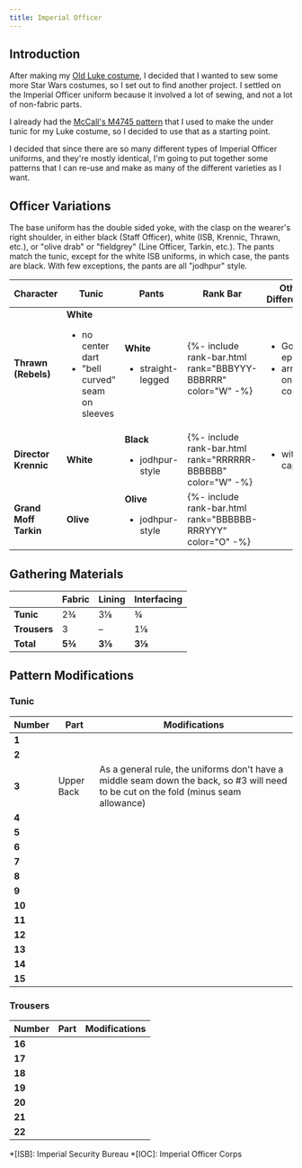 ```yaml
---
title: Imperial Officer
---
```


<link rel="stylesheet" type="text/css" href="{{ '/assets/css/imperial-officer.css?v=' | append: site.github.build_revision | relative_url }}" />

## Introduction

After making my [Old Luke costume](/costuming/luke-tfa.html), I decided that I wanted to sew some more Star Wars costumes, so I set out to find another project. I settled on the Imperial Officer uniform because it involved a lot of sewing, and not a lot of non-fabric parts.

I already had the [McCall's M4745 pattern](https://mccallpattern.mccall.com/m4745) that I used to make the under tunic for my Luke costume, so I decided to use that as a starting point.

I decided that since there are so many different types of Imperial Officer uniforms, and they're mostly identical, I'm going to put together some patterns that I can re-use and make as many of the different varieties as I want.

## Officer Variations
The base uniform has the double sided yoke, with the clasp on the wearer's right shoulder, in either black (Staff Officer), white (ISB, Krennic, Thrawn, etc.), or "olive drab" or "fieldgrey" (Line Officer, Tarkin, etc.). The pants match the tunic, except for the white ISB uniforms, in which case, the pants are black. With few exceptions, the pants are all "jodhpur" style.

<table>
	<thead>
		<tr>
			<th>Character</th>
			<th>Tunic</th>
			<th>Pants</th>
			<th>Rank Bar</th>
			<th>Other Differences</th>
		</tr>
	</thead>
	<tbody>
		<tr>
			<td><strong>Thrawn (Rebels)</strong></td>
			<td>
				<strong>White</strong>
				<ul>
					<li>no center dart</li>
					<li>"bell curved" seam on sleeves</li>
				</ul>
			</td>
			<td>
				<strong>White</strong>
				<ul>
					<li>straight-legged</li>
				</ul>
			</td>
			<td>{%- include rank-bar.html rank="BBBYYY-BBBRRR" color="W" -%}</td>
			<td>
				<ul>
					<li>Golden epaulets</li>
					<li>arrows on collar</li>
				</ul>
			</td>
		</tr>
		<tr>
			<td><strong>Director Krennic</strong></td>
			<td><strong>White</strong></td>
			<td>
				<strong>Black</strong>
				<ul>
					<li>jodhpur-style</li>
				</ul>
			</td>
			<td>{%- include rank-bar.html rank="RRRRRR-BBBBBB" color="W" -%}</td>
			<td>
				<ul>
					<li>with cape</li>
				</ul>
			</td>
		</tr>
		<tr>
			<td><strong>Grand Moff Tarkin</strong></td>
			<td><strong>Olive</strong></td>
			<td>
				<strong>Olive</strong>
				<ul>
					<li>jodhpur-style</li>
				</ul>
			</td>
			<td>{%- include rank-bar.html rank="BBBBBB-RRRYYY" color="O" -%}</td>
			<td></td>
		</tr>
	</tbody>
</table>

## Gathering Materials

|  | **Fabric** | **Lining** | **Interfacing** |
|---|---|---|---|
| **Tunic** | 2¾ | 3⅛ | ¾ |
| **Trousers** | 3 | – | 1⅛ |
| **Total** | **5¾** | **3⅛** | **3⅛** |

## Pattern Modifications

### Tunic

| Number | Part | Modifications |
|---|---|---|
| **1** |  |  |
| **2** |  |  |
| **3** | Upper Back | As a general rule, the uniforms don't have a middle seam down the back, so #3 will need to be cut on the fold (minus seam allowance) |
| **4** |  |  |
| **5** |  |  |
| **6** |  |  |
| **7** |  |  |
| **8** |  |  |
| **9** |  |  |
| **10** |  |  |
| **11** |  |  |
| **12** |  |  |
| **13** |  |  |
| **14** |  |  |
| **15** |  |  |

### Trousers

| Number | Part | Modifications |
|---|---|---|
| **16** |  |  |
| **17** |  |  |
| **18** |  |  |
| **19** |  |  |
| **20** |  |  |
| **21** |  |  |
| **22** |  |  |

*[ISB]: Imperial Security Bureau
*[IOC]: Imperial Officer Corps

<script type="text/javascript" src="{{ '/assets/js/imperial-officer.js?v=' | append: site.github.build_revision | relative_url }}"></script>
